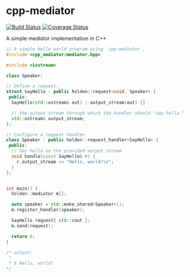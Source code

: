 # cpp-mediator
[![Build Status](https://travis-ci.org/nolanholden/cpp-mediator.svg?branch=master)](https://travis-ci.org/nolanholden/cpp-mediator)
[![Coverage Status](https://coveralls.io/repos/github/nolanholden/cpp-mediator/badge.svg?branch=master)](https://coveralls.io/github/nolanholden/cpp-mediator?branch=master)

A simple mediator implementation in C++ 


```c++
// A simple hello world program using `cpp-mediator`.
#include <cpp_mediator/mediator.hpp>

#include <iostream>

class Speaker;

// Define a request.
struct SayHello : public holden::request<void, Speaker> {
 public:
  SayHello(std::ostream& out) : output_stream(out) {}

  // the output stream through which the handler should "say hello."
  std::ostream& output_stream;
};

// Configure a request handler.
class Speaker : public holden::request_handler<SayHello> {
 public:
  // Say hello on the provided output stream.
  void handle(const SayHello& r) {
    r.output_stream << "Hello, world!\n";
  }
};


int main() {
  holden::mediator m{};

  auto speaker = std::make_shared<Speaker>();
  m.register_handler(speaker);

  SayHello request{ std::cout };
  m.send(request);

  return 0;
}

/* output:
 *
 * $ Hello, world!
*/
```

